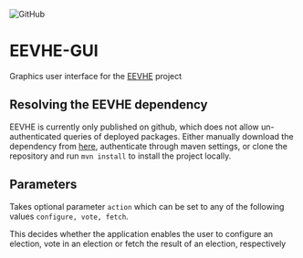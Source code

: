 ![GitHub](https://img.shields.io/github/license/Ernstsen/EEVHE-GUI)

# EEVHE-GUI

Graphics user interface for the [EEVHE](https://github.com/Ernstsen/EEVHE) project

## Resolving the EEVHE dependency

EEVHE is currently only published on github, which does not allow un-authenticated queries of deployed packages. Either
manually download the dependency from [here](https://github.com/Ernstsen/EEVHE/packages/700789), authenticate through
maven settings, or clone the repository and run ``mvn install`` to install the project locally.

## Parameters

Takes optional parameter ``action`` which can be set to any of the following values ``configure, vote, fetch``.

This decides whether the application enables the user to configure an election, vote in an election or fetch the result
of an election, respectively
